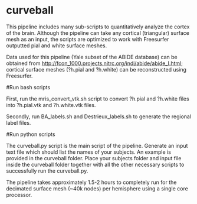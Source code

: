 # curveball

This pipeline includes many sub-scripts to quantitatively analyze the cortex of the brain. Although the pipeline can take any cortical (triangular) surface mesh as an input, the scripts are optimized to work with Freesurfer outputted pial and white surface meshes. 

Data used for this pipeline (Yale subset of the ABIDE database) can be obtained from http://fcon_1000.projects.nitrc.org/indi/abide/abide_I.html; cortical surface meshes (?h.pial and ?h.white) can be reconstructed using Freesurfer.

#Run bash scripts

First, run the mris_convert_vtk.sh script to convert ?h.pial and ?h.white files into ?h.pial.vtk and ?h.white.vtk files.

Secondly, run BA_labels.sh and Destrieux_labels.sh to generate the regional label files.

#Run python scripts

The curveball.py script is the main script of the pipeline. 
Generate an input text file which should list the names of your subjects. An example is provided in the curveball folder. 
Place your subjects folder and input file inside the curveball folder together with all the other necessary scripts to successfully run the curveball.py. 

The pipeline takes approximately 1.5-2 hours to completely run for the decimated surface mesh (~40k nodes) per hemisphere using a single core processor.




